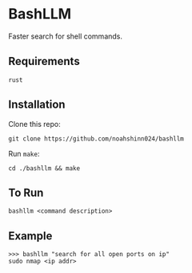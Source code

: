# BashLLM
Faster search for shell commands.

## Requirements
`rust`

## Installation

Clone this repo:
```
git clone https://github.com/noahshinn024/bashllm
```

Run `make`:
```
cd ./bashllm && make
```

## To Run

```
bashllm <command description>
```

## Example
```
>>> bashllm "search for all open ports on ip"
sudo nmap <ip addr>
```
